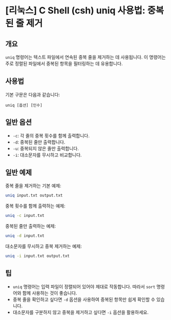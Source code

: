 # [리눅스] C Shell (csh) uniq 사용법: 중복된 줄 제거

## 개요
`uniq` 명령어는 텍스트 파일에서 연속된 중복 줄을 제거하는 데 사용됩니다. 이 명령어는 주로 정렬된 파일에서 중복된 항목을 필터링하는 데 유용합니다.

## 사용법
기본 구문은 다음과 같습니다:
```
uniq [옵션] [인수]
```

## 일반 옵션
- `-c`: 각 줄의 중복 횟수를 함께 출력합니다.
- `-d`: 중복된 줄만 출력합니다.
- `-u`: 중복되지 않은 줄만 출력합니다.
- `-i`: 대소문자를 무시하고 비교합니다.

## 일반 예제
중복 줄을 제거하는 기본 예제:
```bash
uniq input.txt output.txt
```

중복 횟수를 함께 출력하는 예제:
```bash
uniq -c input.txt
```

중복된 줄만 출력하는 예제:
```bash
uniq -d input.txt
```

대소문자를 무시하고 중복 제거하는 예제:
```bash
uniq -i input.txt output.txt
```

## 팁
- `uniq` 명령어는 입력 파일이 정렬되어 있어야 제대로 작동합니다. 따라서 `sort` 명령어와 함께 사용하는 것이 좋습니다.
- 중복 줄을 확인하고 싶다면 `-d` 옵션을 사용하여 중복된 항목만 쉽게 확인할 수 있습니다.
- 대소문자를 구분하지 않고 중복을 제거하고 싶다면 `-i` 옵션을 활용하세요.